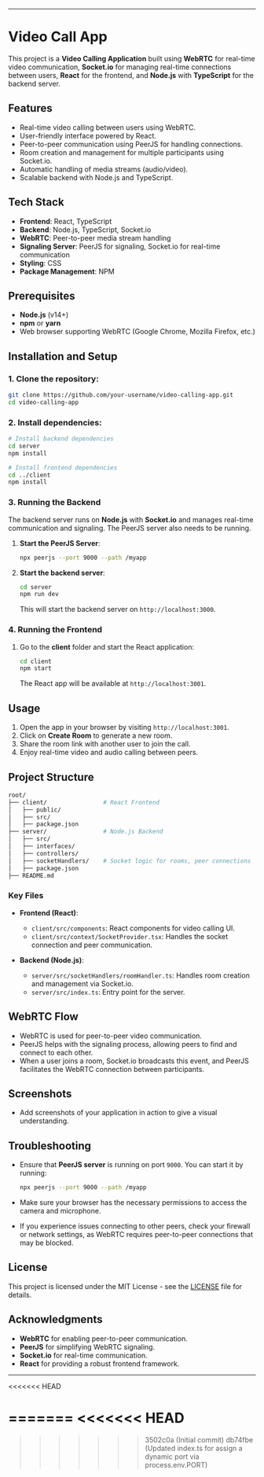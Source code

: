 
---

# Video Call App

This project is a **Video Calling Application** built using **WebRTC** for real-time video communication, **Socket.io** for managing real-time connections between users, **React** for the frontend, and **Node.js** with **TypeScript** for the backend server.

## Features

- Real-time video calling between users using WebRTC.
- User-friendly interface powered by React.
- Peer-to-peer communication using PeerJS for handling connections.
- Room creation and management for multiple participants using Socket.io.
- Automatic handling of media streams (audio/video).
- Scalable backend with Node.js and TypeScript.

## Tech Stack

- **Frontend**: React, TypeScript
- **Backend**: Node.js, TypeScript, Socket.io
- **WebRTC**: Peer-to-peer media stream handling
- **Signaling Server**: PeerJS for signaling, Socket.io for real-time communication
- **Styling**: CSS
- **Package Management**: NPM

## Prerequisites

- **Node.js** (v14+)
- **npm** or **yarn**
- Web browser supporting WebRTC (Google Chrome, Mozilla Firefox, etc.)

## Installation and Setup

### 1. Clone the repository:

```bash
git clone https://github.com/your-username/video-calling-app.git
cd video-calling-app
```

### 2. Install dependencies:

```bash
# Install backend dependencies
cd server
npm install

# Install frontend dependencies
cd ../client
npm install
```

### 3. Running the Backend

The backend server runs on **Node.js** with **Socket.io** and manages real-time communication and signaling. The PeerJS server also needs to be running.

1. **Start the PeerJS Server**:

   ```bash
   npx peerjs --port 9000 --path /myapp
   ```

2. **Start the backend server**:

   ```bash
   cd server
   npm run dev
   ```

   This will start the backend server on `http://localhost:3000`.

### 4. Running the Frontend

1. Go to the **client** folder and start the React application:

   ```bash
   cd client
   npm start
   ```

   The React app will be available at `http://localhost:3001`.

## Usage

1. Open the app in your browser by visiting `http://localhost:3001`.
2. Click on **Create Room** to generate a new room.
3. Share the room link with another user to join the call.
4. Enjoy real-time video and audio calling between peers.

## Project Structure

```bash
root/
├── client/                # React Frontend
│   ├── public/
│   ├── src/
│   ├── package.json
├── server/                # Node.js Backend
│   ├── src/
│   ├── interfaces/
│   ├── controllers/
│   ├── socketHandlers/    # Socket logic for rooms, peer connections
│   ├── package.json
├── README.md
```

### Key Files

- **Frontend (React)**:

  - `client/src/components`: React components for video calling UI.
  - `client/src/context/SocketProvider.tsx`: Handles the socket connection and peer communication.

- **Backend (Node.js)**:
  - `server/src/socketHandlers/roomHandler.ts`: Handles room creation and management via Socket.io.
  - `server/src/index.ts`: Entry point for the server.

## WebRTC Flow

- WebRTC is used for peer-to-peer video communication.
- PeerJS helps with the signaling process, allowing peers to find and connect to each other.
- When a user joins a room, Socket.io broadcasts this event, and PeerJS facilitates the WebRTC connection between participants.

## Screenshots

- Add screenshots of your application in action to give a visual understanding.

## Troubleshooting

- Ensure that **PeerJS server** is running on port `9000`. You can start it by running:

  ```bash
  npx peerjs --port 9000 --path /myapp
  ```

- Make sure your browser has the necessary permissions to access the camera and microphone.

- If you experience issues connecting to other peers, check your firewall or network settings, as WebRTC requires peer-to-peer connections that may be blocked.

## License

This project is licensed under the MIT License - see the [LICENSE](LICENSE) file for details.

## Acknowledgments

- **WebRTC** for enabling peer-to-peer communication.
- **PeerJS** for simplifying WebRTC signaling.
- **Socket.io** for real-time communication.
- **React** for providing a robust frontend framework.

---

<<<<<<< HEAD

=======
<<<<<<< HEAD
=======

>>>>>>> 3502c0a (Initial commit)
>>>>>>> db74fbe (Updated index.ts for assign a dynamic port via process.env.PORT)
